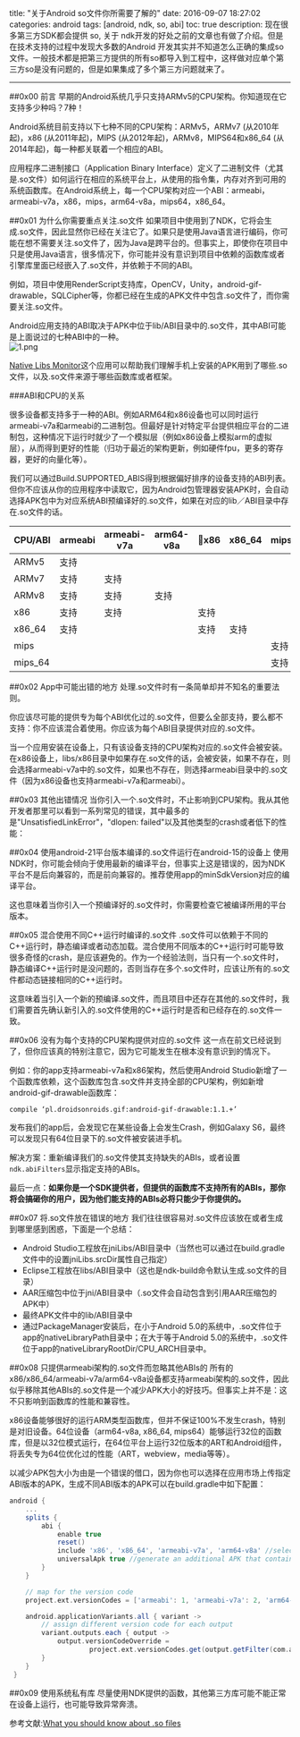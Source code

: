 title: "关于Android so文件你所需要了解的"
date: 2016-09-07 18:27:02
categories: android
tags: [android, ndk, so, abi]
toc: true
description: 现在很多第三方SDK都会提供 so, 关于 ndk开发的好处之前的文章也有做了介绍。但是在技术支持的过程中发现大多数的Android 开发其实并不知道怎么正确的集成so文件。一般技术都是把第三方提供的所有so都导入到工程中，这样做对应单个第三方so是没有问题的，但是如果集成了多个第三方问题就来了。

---

##0x00 前言
早期的Android系统几乎只支持ARMv5的CPU架构。你知道现在它支持多少种吗？7种！

Android系统目前支持以下七种不同的CPU架构：ARMv5，ARMv7 (从2010年起)，x86 (从2011年起)，MIPS (从2012年起)，ARMv8，MIPS64和x86_64 (从2014年起)，每一种都关联着一个相应的ABI。

应用程序二进制接口（Application Binary Interface）定义了二进制文件（尤其是.so文件）如何运行在相应的系统平台上，从使用的指令集，内存对齐到可用的系统函数库。在Android系统上，每一个CPU架构对应一个ABI：armeabi，armeabi-v7a，x86，mips，arm64-v8a，mips64，x86_64。

##0x01 为什么你需要重点关注.so文件
如果项目中使用到了NDK，它将会生成.so文件，因此显然你已经在关注它了。如果只是使用Java语言进行编码，你可能在想不需要关注.so文件了，因为Java是跨平台的。但事实上，即使你在项目中只是使用Java语言，很多情况下，你可能并没有意识到项目中依赖的函数库或者引擎库里面已经嵌入了.so文件，并依赖于不同的ABI。

例如，项目中使用RenderScript支持库，OpenCV，Unity，android-gif-drawable，SQLCipher等，你都已经在生成的APK文件中包含.so文件了，而你需要关注.so文件。

Android应用支持的ABI取决于APK中位于lib/ABI目录中的.so文件，其中ABI可能是上面说过的七种ABI中的一种。    
![1.png](https://gnaix92.github.io/blog_images/so-abi/1.png) 

[Native Libs Monitor](https://play.google.com/store/apps/details?id=com.xh.nativelibsmonitor.app)这个应用可以帮助我们理解手机上安装的APK用到了哪些.so文件，以及.so文件来源于哪些函数库或者框架。

###ABI和CPU的关系

很多设备都支持多于一种的ABI。例如ARM64和x86设备也可以同时运行armeabi-v7a和armeabi的二进制包。但最好是针对特定平台提供相应平台的二进制包，这种情况下运行时就少了一个模拟层（例如x86设备上模拟arm的虚拟层），从而得到更好的性能（归功于最近的架构更新，例如硬件fpu，更多的寄存器，更好的向量化等）。

我们可以通过Build.SUPPORTED_ABIS得到根据偏好排序的设备支持的ABI列表。但你不应该从你的应用程序中读取它，因为Android包管理器安装APK时，会自动选择APK包中为对应系统ABI预编译好的.so文件，如果在对应的lib／ABI目录中存在.so文件的话。

CPU/ABI|armeabi|armeabi-v7a|arm64-v8a|x86|x86_64|mips|mips64|
-------|-------|-----------|---------|---|------|----|------|
ARMv5  |支持    |　         |　       |　  |　    |　   |　    |
ARMv7  |支持    |支持        |　       |　  |　    |　   |　    |
ARMv8  |支持    |支持        |支持      |　  |　    |　   |　    |
x86    |支持    |支持        |　        |支持|　    |　   |　    |
x86_64 |支持    |　       　 |　　　     |支持|支持 |　   |　    |
mips   |　     |　         |　        |　　|　    |支持 |　    |
mips_64|　     |　         |　        |　　|　    |支持 |支持   |


##0x02 App中可能出错的地方
处理.so文件时有一条简单却并不知名的重要法则。

你应该尽可能的提供专为每个ABI优化过的.so文件，但要么全部支持，要么都不支持：你不应该混合着使用。你应该为每个ABI目录提供对应的.so文件。

当一个应用安装在设备上，只有该设备支持的CPU架构对应的.so文件会被安装。在x86设备上，libs/x86目录中如果存在.so文件的话，会被安装，如果不存在，则会选择armeabi-v7a中的.so文件，如果也不存在，则选择armeabi目录中的.so文件（因为x86设备也支持armeabi-v7a和armeabi）。

##0x03 其他出错情况
当你引入一个.so文件时，不止影响到CPU架构。我从其他开发者那里可以看到一系列常见的错误，其中最多的是"UnsatisfiedLinkError"，"dlopen: failed"以及其他类型的crash或者低下的性能：

##0x04 使用android-21平台版本编译的.so文件运行在android-15的设备上
使用NDK时，你可能会倾向于使用最新的编译平台，但事实上这是错误的，因为NDK平台不是后向兼容的，而是前向兼容的。推荐使用app的minSdkVersion对应的编译平台。

这也意味着当你引入一个预编译好的.so文件时，你需要检查它被编译所用的平台版本。

##0x05 混合使用不同C++运行时编译的.so文件
.so文件可以依赖于不同的C++运行时，静态编译或者动态加载。混合使用不同版本的C++运行时可能导致很多奇怪的crash，是应该避免的。作为一个经验法则，当只有一个.so文件时，静态编译C++运行时是没问题的，否则当存在多个.so文件时，应该让所有的.so文件都动态链接相同的C++运行时。

这意味着当引入一个新的预编译.so文件，而且项目中还存在其他的.so文件时，我们需要首先确认新引入的.so文件使用的C++运行时是否和已经存在的.so文件一致。

##0x06 没有为每个支持的CPU架构提供对应的.so文件
这一点在前文已经说到了，但你应该真的特别注意它，因为它可能发生在根本没有意识到的情况下。

例如：你的app支持armeabi-v7a和x86架构，然后使用Android Studio新增了一个函数库依赖，这个函数库包含.so文件并支持全部的CPU架构，例如新增android-gif-drawable函数库：

```script
compile ‘pl.droidsonroids.gif:android-gif-drawable:1.1.+’
```

发布我们的app后，会发现它在某些设备上会发生Crash，例如Galaxy S6，最终可以发现只有64位目录下的.so文件被安装进手机。

解决方案：重新编译我们的.so文件使其支持缺失的ABIs，或者设置 `ndk.abiFilters`显示指定支持的ABIs。

最后一点：**如果你是一个SDK提供者，但提供的函数库不支持所有的ABIs，那你将会搞砸你的用户，因为他们能支持的ABIs必将只能少于你提供的。**

##0x07 将.so文件放在错误的地方
我们往往很容易对.so文件应该放在或者生成到哪里感到困惑，下面是一个总结：

- Android Studio工程放在jniLibs/ABI目录中（当然也可以通过在build.gradle文件中的设置jniLibs.srcDir属性自己指定）
- Eclipse工程放在libs/ABI目录中（这也是ndk-build命令默认生成.so文件的目录）
- AAR压缩包中位于jni/ABI目录中（.so文件会自动包含到引用AAR压缩包的APK中）
- 最终APK文件中的lib/ABI目录中
- 通过PackageManager安装后，在小于Android 5.0的系统中，.so文件位于app的nativeLibraryPath目录中；在大于等于Android 5.0的系统中，.so文件位于app的nativeLibraryRootDir/CPU_ARCH目录中。

##0x08 只提供armeabi架构的.so文件而忽略其他ABIs的
所有的x86/x86_64/armeabi-v7a/arm64-v8a设备都支持armeabi架构的.so文件，因此似乎移除其他ABIs的.so文件是一个减少APK大小的好技巧。但事实上并不是：这不只影响到函数库的性能和兼容性。

x86设备能够很好的运行ARM类型函数库，但并不保证100%不发生crash，特别是对旧设备。64位设备（arm64-v8a, x86_64, mips64）能够运行32位的函数库，但是以32位模式运行，在64位平台上运行32位版本的ART和Android组件，将丢失专为64位优化过的性能（ART，webview，media等等）。

以减少APK包大小为由是一个错误的借口，因为你也可以选择在应用市场上传指定ABI版本的APK，生成不同ABI版本的APK可以在build.gradle中如下配置：

```gradle
android {
    ... 
    splits {
        abi {
            enable true
            reset()
            include 'x86', 'x86_64', 'armeabi-v7a', 'arm64-v8a' //select ABIs to build APKs for
            universalApk true //generate an additional APK that contains all the ABIs
        }
    }

    // map for the version code
    project.ext.versionCodes = ['armeabi': 1, 'armeabi-v7a': 2, 'arm64-v8a': 3, 'mips': 5, 'mips64': 6, 'x86': 8, 'x86_64': 9]

    android.applicationVariants.all { variant ->
        // assign different version code for each output
        variant.outputs.each { output ->
            output.versionCodeOverride =
                    project.ext.versionCodes.get(output.getFilter(com.android.build.OutputFile.ABI), 0) * 1000000 + android.defaultConfig.versionCode
        }
    }
 }
```

##0x09 使用系统私有库
尽量使用NDK提供的函数，其他第三方库可能不能正常在设备上运行，也可能导致异常奔溃。



参考文献:[What you should know about .so files](http://ph0b.com/android-abis-and-so-files/)    
